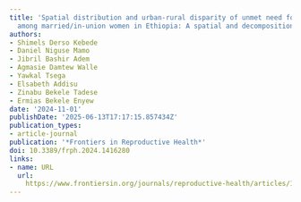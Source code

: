 ```yaml
---
title: 'Spatial distribution and urban-rural disparity of unmet need for family planning
  among married/in-union women in Ethiopia: A spatial and decomposition analysis'
authors:
- Shimels Derso Kebede
- Daniel Niguse Mamo
- Jibril Bashir Adem
- Agmasie Damtew Walle
- Yawkal Tsega
- Elsabeth Addisu
- Zinabu Bekele Tadese
- Ermias Bekele Enyew
date: '2024-11-01'
publishDate: '2025-06-13T17:17:15.857434Z'
publication_types:
- article-journal
publication: '*Frontiers in Reproductive Health*'
doi: 10.3389/frph.2024.1416280
links:
- name: URL
  url: 
    https://www.frontiersin.org/journals/reproductive-health/articles/10.3389/frph.2024.1416280
---
```

